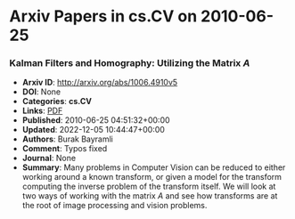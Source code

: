 # Arxiv Papers in cs.CV on 2010-06-25
### Kalman Filters and Homography: Utilizing the Matrix $A$
- **Arxiv ID**: http://arxiv.org/abs/1006.4910v5
- **DOI**: None
- **Categories**: **cs.CV**
- **Links**: [PDF](http://arxiv.org/pdf/1006.4910v5)
- **Published**: 2010-06-25 04:51:32+00:00
- **Updated**: 2022-12-05 10:44:47+00:00
- **Authors**: Burak Bayramli
- **Comment**: Typos fixed
- **Journal**: None
- **Summary**: Many problems in Computer Vision can be reduced to either working around a known transform, or given a model for the transform computing the inverse problem of the transform itself. We will look at two ways of working with the matrix $A$ and see how transforms are at the root of image processing and vision problems.



